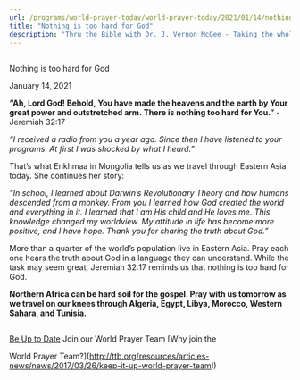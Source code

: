 ```yaml
---
url: /programs/world-prayer-today/world-prayer-today/2021/01/14/nothing-is-too-hard-for-god
title: "Nothing is too hard for God"
description: "Thru the Bible with Dr. J. Vernon McGee - Taking the whole Word to the whole world"
---
```







## 
 Nothing is too hard for God


January 14, 2021




**“Ah, Lord God! Behold, You have made the heavens and the earth by Your great power and outstretched arm. There is nothing too hard for You.”** -Jeremiah 32:17 

 *“I received a radio from you a year ago. Since then I have listened to your programs. At first I was shocked by what I heard.”* 

 That’s what Enkhmaa in Mongolia tells us as we travel through Eastern Asia today. She continues her story: 

 *“In school, I learned about Darwin’s Revolutionary Theory and how humans descended from a monkey. From you I learned how God created the world and everything in it. I learned that I am His child and He loves me. This knowledge changed my worldview. My attitude in life has become more positive, and I have hope. Thank you for sharing the truth about God.”* 

 More than a quarter of the world’s population live in Eastern Asia. Pray each one hears the truth about God in a language they can understand. While the task may seem great, Jeremiah 32:17 reminds us that nothing is too hard for God. 

 **Northern Africa can be hard soil for the gospel. Pray with us tomorrow as we travel on our knees through Algeria, Egypt, Libya, Morocco, Western Sahara, and Tunisia.**







## 




[Be Up to Date](http://feeds.feedburner.com/WorldPrayerToday "World Prayer Today RSS Feed")
Join our World Prayer Team
[Why join the  

World Prayer Team?](http://ttb.org/resources/articles-news/news/2017/03/26/keep-it-up-world-prayer-team!)




